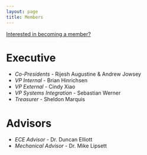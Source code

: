 ```yaml
---
layout: page
title: Members
---
```


[Interested in becoming a member?](/joinus)

# Executive #
+ *Co-Presidents* - Rijesh Augustine & Andrew Jowsey
+ *VP Internal* - Brian Hinrichsen
+ *VP External* - Cindy Xiao
+ *VP Systems Integration* - Sebastian Werner
+ *Treasurer* - Sheldon Marquis

# Advisors #
+ *ECE Advisor* - Dr. Duncan Elliott
+ *Mechanical Advisor* - Dr. Mike Lipsett
